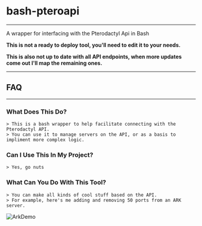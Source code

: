 # bash-pteroapi

---

A wrapper for interfacing with the Pterodactyl Api in Bash

**This is not a ready to deploy tool, you'll need to edit it to your needs.**

**This is also not up to date with all API endpoints, when more updates come out I'll map the remaining ones.**

---

## FAQ

---

### What Does This Do?
    > This is a bash wrapper to help facilitate connecting with the Pterodactyl API.
    > You can use it to manage servers on the API, or as a basis to impliment more complex logic.

### Can I Use This In My Project?
    > Yes, go nuts

### What Can You Do With This Tool?
    > You can make all kinds of cool stuff based on the API.
    > For example, here's me adding and removing 50 ports from an ARK server.
![ArkDemo](../master/README/demo_wrapper.gif)